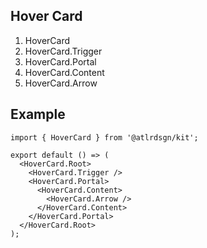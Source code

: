 ## Hover Card

1. HoverCard
2. HoverCard.Trigger
3. HoverCard.Portal
4. HoverCard.Content
5. HoverCard.Arrow

## Example

```tsx
import { HoverCard } from '@atlrdsgn/kit';

export default () => (
  <HoverCard.Root>
    <HoverCard.Trigger />
    <HoverCard.Portal>
      <HoverCard.Content>
        <HoverCard.Arrow />
      </HoverCard.Content>
    </HoverCard.Portal>
  </HoverCard.Root>
);
```
